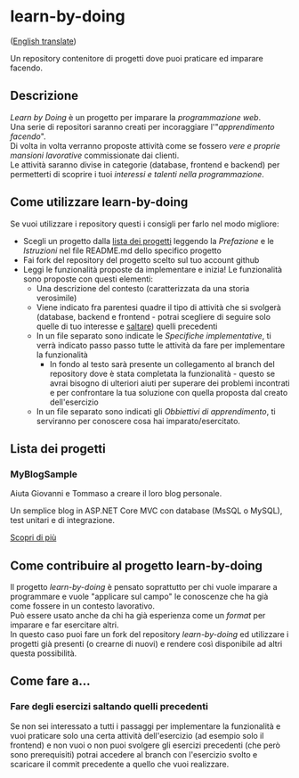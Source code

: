 # learn-by-doing  
([English translate](README.md))  

Un repository contenitore di progetti dove puoi praticare ed imparare facendo.  

## Descrizione  
_Learn by Doing_ è un progetto per imparare la *programmazione web*.  
Una serie di repositori saranno creati per incoraggiare l'"*apprendimento facendo*".  
Di volta in volta verranno proposte attività come se fossero *vere e proprie mansioni lavorative* commissionate dai clienti.  
Le attività saranno divise in categorie (database, frontend e backend) per permetterti di scoprire i tuoi *interessi e talenti nella programmazione*.  

## Come utilizzare learn-by-doing  
Se vuoi utilizzare i repository questi i consigli per farlo nel modo migliore:  
- Scegli un progetto dalla [lista dei progetti](lista-dei-repository) leggendo la *Prefazione* e le *Istruzioni* nel file <span>README</span>.md dello specifico progetto  
- Fai fork del repository del progetto scelto sul tuo account github  
- Leggi le funzionalità proposte da implementare e inizia! Le funzionalità sono proposte con questi elementi:  
    - Una descrizione del contesto (caratterizzata da una storia verosimile)  
    - Viene indicato fra parentesi quadre il tipo di attività che si svolgerà (database, backend e frontend - potrai scegliere di seguire solo quelle di tuo interesse e [saltare](Fare-degli-esercizi-saltando-quelli-precedenti)) quelli precedenti  
    - In un file separato sono indicate le *Specifiche implementative*, ti verrà indicato passo passo tutte le attività da fare per implementare la funzionalità  
        - In fondo al testo sarà presente un collegamento al branch del repository dove è stata completata la funzionalità - questo se avrai bisogno di ulteriori aiuti per superare dei problemi incontrati e per confrontare la tua soluzione con quella proposta dal creato dell'esercizio
    - In un file separato sono indicati gli *Obbiettivi di apprendimento*, ti serviranno per conoscere cosa hai imparato/esercitato.  

## Lista dei progetti  

### MyBlogSample  
Aiuta Giovanni e Tommaso a creare il loro blog personale.  

Un semplice blog in ASP<span>.</span>NET Core MVC con database (MsSQL o MySQL), test unitari e di integrazione.  

[Scopri di più](MyBlogSample/README_IT.md)  



## Come contribuire al progetto learn-by-doing  
Il progetto _learn-by-doing_ è pensato soprattutto per chi vuole imparare a programmare e vuole "applicare sul campo" le conoscenze che ha già come fossere in un contesto lavorativo.  
Può essere usato anche da chi ha già esperienza come un *format* per imparare e far esercitare altri.  
In questo caso puoi fare un fork del repository *learn-by-doing* ed utilizzare i progetti già presenti (o crearne di nuovi) e rendere così disponibile ad altri questa possibilità.  

## Come fare a...

### Fare degli esercizi saltando quelli precedenti
Se non sei interessato a tutti i passaggi per implementare la funzionalità e vuoi praticare solo una certa attività dell'esercizio (ad esempio solo il frontend) e non vuoi o non puoi svolgere gli esercizi precedenti (che però sono prerequisiti) potrai accedere al branch con l'esercizio svolto e scaricare il commit precedente a quello che vuoi realizzare.  